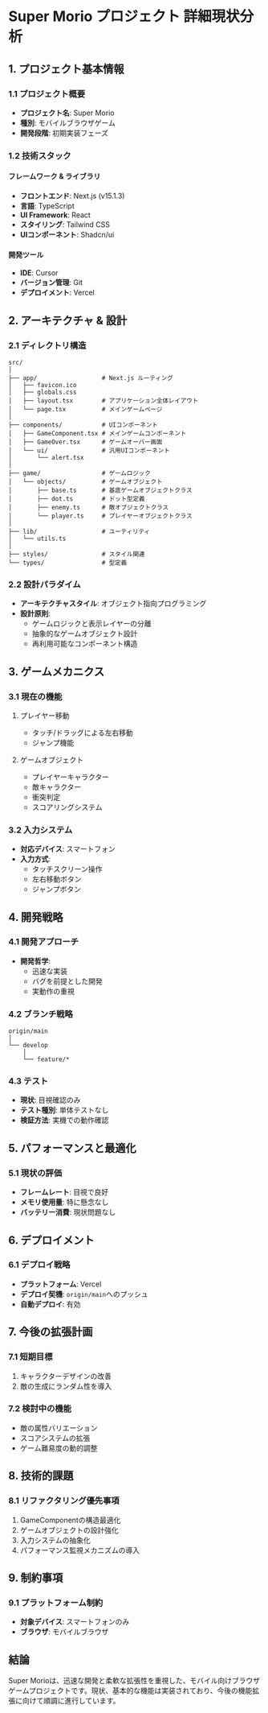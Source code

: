 # Super Morio プロジェクト 詳細現状分析

## 1. プロジェクト基本情報

### 1.1 プロジェクト概要
- **プロジェクト名**: Super Morio
- **種別**: モバイルブラウザゲーム
- **開発段階**: 初期実装フェーズ

### 1.2 技術スタック
#### フレームワーク & ライブラリ
- **フロントエンド**: Next.js (v15.1.3)
- **言語**: TypeScript
- **UI Framework**: React
- **スタイリング**: Tailwind CSS
- **UIコンポーネント**: Shadcn/ui

#### 開発ツール
- **IDE**: Cursor
- **バージョン管理**: Git
- **デプロイメント**: Vercel

## 2. アーキテクチャ & 設計

### 2.1 ディレクトリ構造
```
src/
│
├── app/                  # Next.js ルーティング
│   ├── favicon.ico
│   ├── globals.css
│   ├── layout.tsx        # アプリケーション全体レイアウト
│   └── page.tsx          # メインゲームページ
│
├── components/           # UIコンポーネント
│   ├── GameComponent.tsx # メインゲームコンポーネント
│   ├── GameOver.tsx      # ゲームオーバー画面
│   └── ui/               # 汎用UIコンポーネント
│       └── alert.tsx
│
├── game/                 # ゲームロジック
│   └── objects/          # ゲームオブジェクト
│       ├── base.ts       # 基底ゲームオブジェクトクラス
│       ├── dot.ts        # ドット型定義
│       ├── enemy.ts      # 敵オブジェクトクラス
│       └── player.ts     # プレイヤーオブジェクトクラス
│
├── lib/                  # ユーティリティ
│   └── utils.ts
│
├── styles/               # スタイル関連
└── types/                # 型定義
```

### 2.2 設計パラダイム
- **アーキテクチャスタイル**: オブジェクト指向プログラミング
- **設計原則**:
  - ゲームロジックと表示レイヤーの分離
  - 抽象的なゲームオブジェクト設計
  - 再利用可能なコンポーネント構造

## 3. ゲームメカニクス

### 3.1 現在の機能
1. プレイヤー移動
   - タッチ/ドラッグによる左右移動
   - ジャンプ機能

2. ゲームオブジェクト
   - プレイヤーキャラクター
   - 敵キャラクター
   - 衝突判定
   - スコアリングシステム

### 3.2 入力システム
- **対応デバイス**: スマートフォン
- **入力方式**:
  - タッチスクリーン操作
  - 左右移動ボタン
  - ジャンプボタン

## 4. 開発戦略

### 4.1 開発アプローチ
- **開発哲学**: 
  - 迅速な実装
  - バグを前提とした開発
  - 実動作の重視

### 4.2 ブランチ戦略
```
origin/main
│
└── develop
    │
    └── feature/*
```

### 4.3 テスト
- **現状**: 目視確認のみ
- **テスト種別**: 単体テストなし
- **検証方法**: 実機での動作確認

## 5. パフォーマンスと最適化

### 5.1 現状の評価
- **フレームレート**: 目視で良好
- **メモリ使用量**: 特に懸念なし
- **バッテリー消費**: 現状問題なし

## 6. デプロイメント

### 6.1 デプロイ戦略
- **プラットフォーム**: Vercel
- **デプロイ契機**: `origin/main`へのプッシュ
- **自動デプロイ**: 有効

## 7. 今後の拡張計画

### 7.1 短期目標
1. キャラクターデザインの改善
2. 敵の生成にランダム性を導入

### 7.2 検討中の機能
- 敵の属性バリエーション
- スコアシステムの拡張
- ゲーム難易度の動的調整

## 8. 技術的課題

### 8.1 リファクタリング優先事項
1. GameComponentの構造最適化
2. ゲームオブジェクトの設計強化
3. 入力システムの抽象化
4. パフォーマンス監視メカニズムの導入

## 9. 制約事項

### 9.1 プラットフォーム制約
- **対象デバイス**: スマートフォンのみ
- **ブラウザ**: モバイルブラウザ

## 結論
Super Morioは、迅速な開発と柔軟な拡張性を重視した、モバイル向けブラウザゲームプロジェクトです。現状、基本的な機能は実装されており、今後の機能拡張に向けて順調に進行しています。